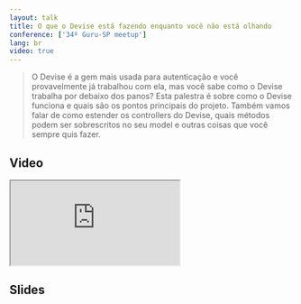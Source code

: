 ```yaml
---
layout: talk
title: O que o Devise está fazendo enquanto você não está olhando
conference: ['34º Guru-SP meetup']
lang: br
video: true
---
```


>O Devise é a gem mais usada para autenticação e você provavelmente já trabalhou com ela, mas você sabe como o Devise trabalha por debaixo dos panos? Esta palestra é sobre como o Devise funciona e quais são os pontos principais do projeto. Também vamos falar de como estender os controllers do Devise, quais métodos podem ser sobrescritos no seu model e outras coisas que você sempre quis fazer.

## Video

<div class='embed-responsive embed-responsive-16by9'>
  <iframe class='embed-responsive-item' src='https://www.youtube.com/embed/xW2XJ8tp6UM'
    allowfullscreen></iframe>
</div>

## Slides

<script async class="speakerdeck-embed" data-id="0b7de1801d79013278dc06e915146373" data-ratio="1.77777777777778" src="//speakerdeck.com/assets/embed.js"></script>
